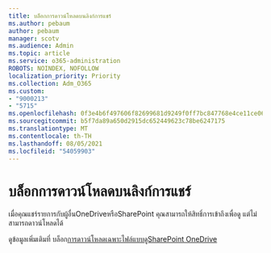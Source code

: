 ```yaml
---
title: บล็อกการดาวน์โหลดบนลิงก์การแชร์
ms.author: pebaum
author: pebaum
manager: scotv
ms.audience: Admin
ms.topic: article
ms.service: o365-administration
ROBOTS: NOINDEX, NOFOLLOW
localization_priority: Priority
ms.collection: Adm_O365
ms.custom:
- "9000213"
- "5715"
ms.openlocfilehash: 0f3e4b6f497606f82699681d9249f0ff7bc847768e4ce11ce06586d3fdd3676b
ms.sourcegitcommit: b5f7da89a650d2915dc652449623c78be6247175
ms.translationtype: MT
ms.contentlocale: th-TH
ms.lasthandoff: 08/05/2021
ms.locfileid: "54059903"
---
```

# <a name="block-download-on-sharing-links"></a>บล็อกการดาวน์โหลดบนลิงก์การแชร์

เมื่อคุณแชร์รายการกับผู้อื่นOneDriveหรือSharePoint คุณสามารถให้สิทธิ์การเข้าถึงเพื่อดู แต่ไม่สามารถดาวน์โหลดได้

ดูข้อมูลเพิ่มเติมที่ บล็อก[การดาวน์โหลดเฉพาะไฟล์แบบดูSharePoint OneDrive](https://support.microsoft.com/office/block-downloads-for-view-only-files-in-sharepoint-and-onedrive-6051184b-62ac-4149-b874-13dcd40ef91e)
